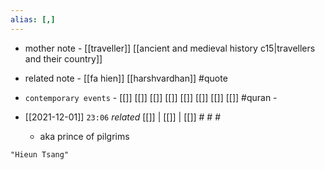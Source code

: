 ```yaml
---
alias: [,]
---
```

- mother note - [[traveller]] [[ancient and medieval history c15|travellers and their country]]
- related note - [[fa hien]] [[harshvardhan]] #quote 
- `contemporary events` - [[]] [[]] [[]] [[]] [[]] [[]] [[]] [[]] #quran - 

- [[2021-12-01]]  `23:06` _related_ [[]] | [[]] | [[]] # # #
	- aka prince of pilgrims

```query
"Hieun Tsang"
```